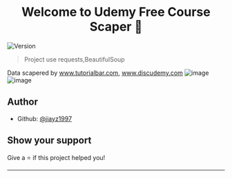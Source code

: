 <h1 align="center">Welcome to Udemy Free Course Scaper 👋</h1>
<p>
  <img alt="Version" src="https://img.shields.io/badge/version-1-blue.svg?cacheSeconds=2592000" />
</p>

> Project use requests,BeautifulSoup


Data scapered by www.tutorialbar.com, www.discudemy.com
![image](https://user-images.githubusercontent.com/58965055/110190091-9d9e8700-7def-11eb-9d29-37d0d68847ed.png)
![image](https://user-images.githubusercontent.com/58965055/110190095-a000e100-7def-11eb-930d-7d5a49612aea.png)


## Author

* Github: [@jiayz1997](https://github.com/jiayz1997)

## Show your support

Give a ⭐️ if this project helped you!

***
